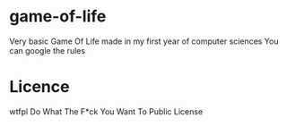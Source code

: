 # game-of-life
Very basic Game Of Life made in my first year of computer sciences 
You can google the rules

# Licence
wtfpl Do What The F*ck You Want To Public License
